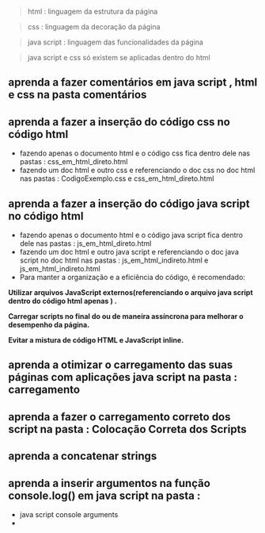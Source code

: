 >html : linguagem da estrutura da página

>css : linguagem da decoração da página

>java script : linguagem das funcionalidades da página

> java script e css só existem se aplicadas dentro do html 

## aprenda a fazer comentários em java script , html e css na pasta comentários 

## aprenda a fazer a inserção do código css no código html 
* fazendo apenas o documento html e o código css fica dentro dele nas pastas  : css_em_html_direto.html 
* fazendo um doc html e outro css e referenciando o doc css no doc html nas pastas  : CodigoExemplo.css e css_em_html_direto.html 

## aprenda a fazer a inserção do código java script no código html 
*  fazendo apenas o documento html e o código java script fica dentro dele nas pastas : js_em_html_direto.html 
* fazendo um doc html e outro java script e referenciando o doc java script no doc html nas pastas  : js_em_html_indireto.html e js_em_html_indireto.html
* Para manter a organização e a eficiência do código, é recomendado:
  
**Utilizar arquivos JavaScript externos(referenciando o arquivo java script dentro do código html apenas ) .**
  
**Carregar scripts no final do <body> ou de maneira assíncrona para melhorar o desempenho da página.**

**Evitar a mistura de código HTML e JavaScript inline.**

## aprenda a otimizar o carregamento das suas páginas com aplicações java script na pasta : carregamento 

## aprenda a fazer o carregamento correto dos script na pasta : Colocação Correta dos Scripts
## aprenda a concatenar strings 
## aprenda a inserir argumentos na função console.log() em java script na pasta : 
* java script console arguments
* 
